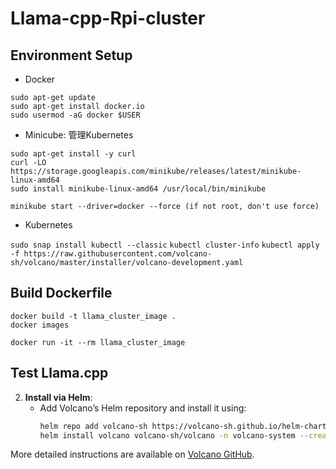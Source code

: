 # Llama-cpp-Rpi-cluster

## Environment Setup

* Docker
```
sudo apt-get update
sudo apt-get install docker.io
sudo usermod -aG docker $USER
```
* Minicube: 管理Kubernetes
```
sudo apt-get install -y curl
curl -LO https://storage.googleapis.com/minikube/releases/latest/minikube-linux-amd64
sudo install minikube-linux-amd64 /usr/local/bin/minikube

minikube start --driver=docker --force (if not root, don't use force)

```

* Kubernetes 

`sudo snap install kubectl --classic`
`kubectl cluster-info`
`kubectl apply -f https://raw.githubusercontent.com/volcano-sh/volcano/master/installer/volcano-development.yaml`

## Build Dockerfile
```
docker build -t llama_cluster_image .
docker images
```

`docker run -it --rm llama_cluster_image`

## Test Llama.cpp



2. **Install via Helm**:
   - Add Volcano’s Helm repository and install it using:
     ```bash
     helm repo add volcano-sh https://volcano-sh.github.io/helm-charts
     helm install volcano volcano-sh/volcano -n volcano-system --create-namespace
     ```

More detailed instructions are available on [Volcano GitHub](https://github.com/volcano-sh/volcano).